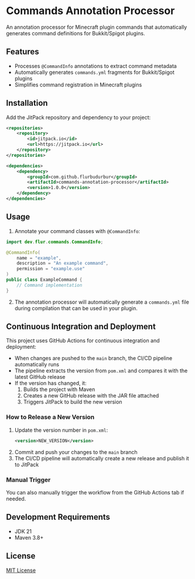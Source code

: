 # Commands Annotation Processor

An annotation processor for Minecraft plugin commands that automatically generates command definitions for Bukkit/Spigot plugins.

## Features

- Processes `@CommandInfo` annotations to extract command metadata
- Automatically generates `commands.yml` fragments for Bukkit/Spigot plugins
- Simplifies command registration in Minecraft plugins

## Installation

Add the JitPack repository and dependency to your project:

```xml
<repositories>
    <repository>
        <id>jitpack.io</id>
        <url>https://jitpack.io</url>
    </repository>
</repositories>

<dependencies>
    <dependency>
        <groupId>com.github.flurbudurbur</groupId>
        <artifactId>commands-annotation-processor</artifactId>
        <version>1.0.0</version>
    </dependency>
</dependencies>
```

## Usage

1. Annotate your command classes with `@CommandInfo`:

```java
import dev.flur.commands.CommandInfo;

@CommandInfo(
    name = "example",
    description = "An example command",
    permission = "example.use"
)
public class ExampleCommand {
    // Command implementation
}
```

2. The annotation processor will automatically generate a `commands.yml` file during compilation that can be used in your plugin.

## Continuous Integration and Deployment

This project uses GitHub Actions for continuous integration and deployment:

- When changes are pushed to the `main` branch, the CI/CD pipeline automatically runs
- The pipeline extracts the version from `pom.xml` and compares it with the latest GitHub release
- If the version has changed, it:
  1. Builds the project with Maven
  2. Creates a new GitHub release with the JAR file attached
  3. Triggers JitPack to build the new version

### How to Release a New Version

1. Update the version number in `pom.xml`:
   ```xml
   <version>NEW_VERSION</version>
   ```
2. Commit and push your changes to the `main` branch
3. The CI/CD pipeline will automatically create a new release and publish it to JitPack

### Manual Trigger

You can also manually trigger the workflow from the GitHub Actions tab if needed.

## Development Requirements

- JDK 21
- Maven 3.8+

## License

[MIT License](LICENSE)
